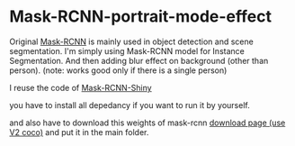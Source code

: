 # Mask-RCNN-portrait-mode-effect

Original [Mask-RCNN](https://github.com/matterport/Mask_RCNN) is mainly used in object detection and scene segmentation.
I'm simply using Mask-RCNN model for Instance Segmentation. And then adding blur effect on background (other than person).
(note: works good only if there is a single person)


I reuse the code of [Mask-RCNN-Shiny](https://github.com/huuuuusy/Mask-RCNN-Shiny)

you have to install all depedancy if you want to run it by yourself.

and also have to download this weights of mask-rcnn [download page (use V2 coco)](https://github.com/matterport/Mask_RCNN/releases) and put it in the main folder.
